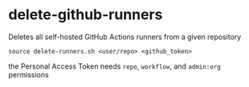 # delete-github-runners
Deletes all self-hosted GitHub Actions runners from a given repository


`source delete-runners.sh <user/repo> <github_token>`

the Personal Access Token needs `repo`, `workflow`, and `admin:org` permissions
